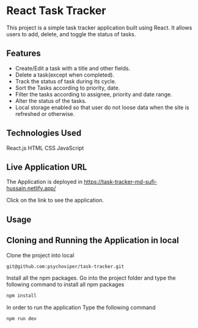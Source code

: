 # React Task Tracker

This project is a simple task tracker application built using React. It allows users to add, delete, and toggle the status of tasks.

## Features

- Create/Edit a task with a title and other fields.
- Delete a task(except when completed).
- Track the status of task during its cycle.
- Sort the Tasks according to priority, date.
- Filter the tasks according to assignee, priority and date range.
- Alter the status of the tasks.
- Local storage enabled so that user do not loose data when the site is refreshed or otherwise.
  

## Technologies Used
React.js
HTML
CSS
JavaScript

## Live Application URL

The Application is deployed in https://task-tracker-md-sufi-hussain.netlify.app/

Click on the link to see the application.

## Usage

## Cloning and Running the Application in local

Clone the project into local

```bash
git@github.com:psychoviper/task-tracker.git
```

Install all the npm packages. Go into the project folder and type the following command to install all npm packages

```bash
npm install
```

In order to run the application Type the following command

```bash
npm run dev
```
